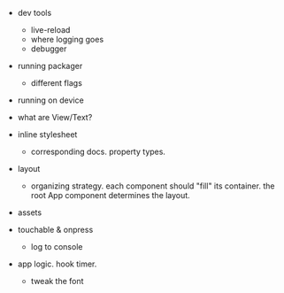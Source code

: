 

+ dev tools
  + live-reload
  + where logging goes
  + debugger

+ running packager
  + different flags

+ running on device

+ what are View/Text?

+ inline stylesheet
  + corresponding docs. property types.

+ layout
  + organizing strategy. each component should "fill" its container. the root App component determines the layout.

+ assets

+ touchable & onpress
  + log to console

+ app logic. hook timer.
  + tweak the font

